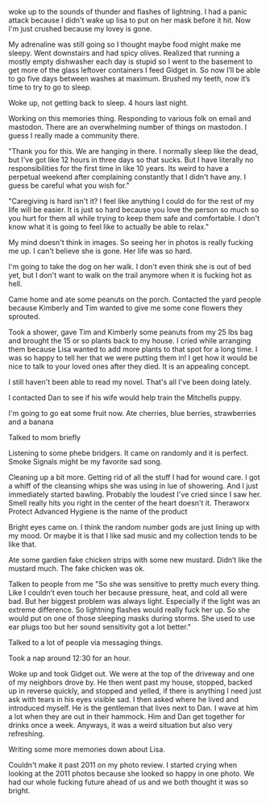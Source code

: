 woke up to the sounds of thunder and flashes of lightning. I had a panic attack because I didn't wake up lisa to put on her mask before it hit. Now I'm just crushed because my lovey is gone. 

My adrenaline was still going so I thought maybe food might make me sleepy. Went downstairs and had spicy olives. Realized that running a mostly empty dishwasher each day is stupid so I went to the basement to get more of the glass leftover containers I feed Gidget in. So now I’ll be able to go five days between washes at maximum. Brushed my teeth, now it’s time to try to go to sleep.

Woke up, not getting back to sleep. 4 hours last night. 

Working on this memories thing. Responding to various folk on email and mastodon. There are an overwhelming number of things on mastodon. I guess I really made a community there. 

"Thank you for this. We are hanging in there. I normally sleep like the dead, but I've got like 12 hours in three days so that sucks. But I have literally no responsibilities for the first time in like 10 years. Its weird to have a perpetual weekend after complaining constantly that I didn't have any. I guess be careful what you wish for."

"Caregiving is hard isn't it? I feel like anything I could do for the rest of my life will be easier. It is just so hard because you love the person so much so you hurt for them all while trying to keep them safe and comfortable. I don't know what it is going to feel like to actually be able to relax."

My mind doesn't think in images. So seeing her in photos is really fucking me up. I can't believe she is gone. Her life was so hard. 

I'm going to take the dog on her walk. I don't even think she is out of bed yet, but I don't want to walk on the trail anymore when it is fucking hot as hell. 

Came home and ate some peanuts on the porch. Contacted the yard people because Kimberly and Tim wanted to give me some cone flowers they sprouted. 

Took a shower, gave Tim and Kimberly some peanuts from my 25 lbs bag and brought the 15 or so plants back to my house. I cried while arranging them because Lisa wanted to add more plants to that spot for a long time. I was so happy to tell her that we were putting them in! I get how it would be nice to talk to your loved ones after they died. It is an appealing concept.  

I still haven't been able to read my novel. That's all I've been doing lately.

I contacted Dan to see if his wife would help train the Mitchells puppy.

I'm going to go eat some fruit now. Ate cherries, blue berries, strawberries and a banana

Talked to mom briefly

Listening to some phebe bridgers. It came on randomly and it is perfect. Smoke Signals might be my favorite sad song.

Cleaning up a bit more. Getting rid of all the stuff I had for wound care. I got a whiff of the cleansing whips she was using in lue of showering. And I just immediately started bawling. Probably the loudest I've cried since I saw her. Smell really hits you right in the center of the heart doesn't it. Theraworx Protect Advanced Hygiene is the name of the product

Bright eyes came on. I think the random number gods are just lining up with my mood. Or maybe it is that I like sad music and my collection tends to be like that.

Ate some gardien fake chicken strips with some new mustard. Didn’t like the mustard much. The fake chicken was ok. 

Talken to people from me "So she was sensitive to pretty much every thing. Like I couldn’t even touch her because pressure, heat, and cold all were bad. But her biggest problem was always light. Especially if the light was an extreme difference. So lightning flashes would really fuck her up. So she would put on one of those sleeping masks during storms. She used to use ear plugs too but her sound sensitivity got a lot better."

Talked to a lot of people via messaging things. 

Took a nap around 12:30 for an hour. 

Woke up and took Gidget out. We were at the top of the driveway and one of my neighbors drove by. He then went past my house, stopped, backed up in reverse quickly, and stopped and yelled, if there is anything I need just ask with tears in his eyes visible sad. I then asked where he lived and introduced myself. He is the gentleman that lives next to Dan. I wave at him a lot when they are out in their hammock. Him and Dan get together for drinks once a week. Anyways, it was a weird situation but also very refreshing. 

Writing some more memories down about Lisa. 

Couldn't make it past 2011 on my photo review. I started crying when looking at the 2011 photos because she looked so happy in one photo. We had our whole fucking future ahead of us and we both thought it was so bright. 